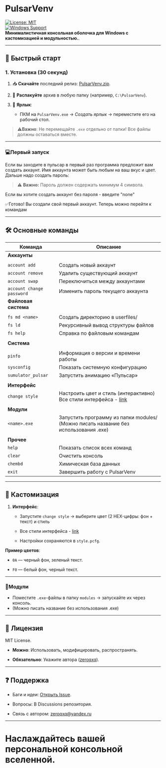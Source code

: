 # **PulsarVenv**

[![License: MIT](https://img.shields.io/badge/License-MIT-blue.svg)](https://license/)  
[![Windows Support](https://img.shields.io/badge/Windows-7+-green?logo=windows)](https://github.com/zeroqxq/PulsarVenv/releases)  
**Минималистичная консольная оболочка для Windows с кастомизацией и модульностью.**.

---

## 🚀 **Быстрый старт**

### 1. Установка (30 секунд)

1. 📥 **Скачайте** последний релиз: [PulsarVenv.zip](https://github.com/zeroqxq/PulsarVenv/releases).
    
2. 📂 **Распакуйте** архив в любую папку (например, `C:\PulsarVenv`).
    
3. 🔗 **Ярлык**:
    
    - ПКМ на `PulsarVenv.exe` → _Создать ярлык_ → переместите его на рабочий стол.

> ⚠️**Важно**: Не перемещайте `.exe` отдельно от папки! Все файлы должны оставаться вместе.

---
### 💻Первый запуск

Если вы заходите в пульсар в первый раз программа предложит вам создать аккаунт. Имя аккаунта может быть любым на ваш вкус и цвет. Дальше надо создать пароль:

> ⚠️ **Важно:**   Пароль должен содержать минимум 4 символа.

Если вы хотите создать аккаунт без пароля - введите "none"

✅Готово! Вы создали свой первый аккаунт. Теперь можно перейти к командам

---
## 🛠 **Основные команды**

| Команда                   | Описание                                                                              |
| ------------------------- | ------------------------------------------------------------------------------------- |
| **Аккаунты**              |                                                                                       |
|                           |                                                                                       |
| `account add`             | Создать новый аккаунт                                                                 |
| `account remove`          | Удалить существующий аккаунт                                                          |
| `account swap`            | Переключиться между аккаунтами                                                        |
| `account change password` | Изменить пароль текущего аккаунта                                                     |
| **Файловая система**      |                                                                                       |
|                           |                                                                                       |
| `fs md <name>`            | Создать директорию в userfiles/                                                       |
| `fs ld`                   | Рекурсивный вывод структуры файлов                                                    |
| `fs help`                 | Справка по файловым командам                                                          |
|                           |                                                                                       |
| **Система**               |                                                                                       |
|                           |                                                                                       |
| `pinfo`                   | Информация о версии и времени работы                                                  |
| `sysconfig`               | Показать системную конфигурацию                                                       |
| `sumulator_pulsar`        | Запустить анимацию «Пульсар»                                                          |
|                           |                                                                                       |
| **Интерфейс**             |                                                                                       |
| `change style`            | Настроить цвет и стиль (интерактивно) Все стили интерфейса - [link](STYLERU.md)       |
|                           |                                                                                       |
| **Модули**                |                                                                                       |
| `<name>.exe`              | Запустить программу из папки modules/  (Можно писать название без использования .ехе) |
|                           |                                                                                       |
| **Прочее**                |                                                                                       |
| `help`                    | Показать список всех команд                                                           |
| `clear`                   | Очистить консоль                                                                      |
| `chembd`                  | Химическая база данных                                                                |
| `exit`                    | Завершить работу с PulsarVenv                                                         |
                                         
---

## 🎨 **Кастомизация**

1. **Интерфейс**:
    
    - Запустите `change style` → выберите цвет (2 HEX-цифры: фон + текст) и стиль 
    - Все стили интерфейса - [link](STYLERU.md)
        
    - Настройки сохраняются в `style.pcfg`.
        

**Пример цветов**:

- `0A` — черный фон, зеленый текст.
    
- `F0` — белый фон, черный текст.
    

---


### 💾Модули

- Поместите `.exe`-файлы в папку `modules` → запускайте их через консоль.
- (Можно писать название без использования .ехе)
---
## 📜 **Лицензия**

MIT License.

- **Можно**: Использовать, модифицировать, распространять.
    
- **Обязательно**: Укажите автора ([zeroqxq](https://github.com/zeroqxq)).
    
    

---

## ❓ **Поддержка**

- Баги и идеи: [Открыть Issue](https://github.com/zeroqxq/PulsarVenv/issues).
    
- Вопросы: В Discussions репозитория.
- Связь с автором: zeroqxq@yandex.ru 

---
# Наслаждайтесь вашей персональной консольной вселенной.  

